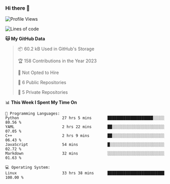 ### Hi there 👋

<!--
**huayuan4396/huayuan4396** is a ✨ _special_ ✨ repository because its `README.md` (this file) appears on your GitHub profile.

Here are some ideas to get you started:

- 🔭 I’m currently working on ...
- 🌱 I’m currently learning ...
- 👯 I’m looking to collaborate on ...
- 🤔 I’m looking for help with ...
- 💬 Ask me about ...
- 📫 How to reach me: ...
- 😄 Pronouns: ...
- ⚡ Fun fact: ...
-->

<!--START_SECTION:waka-->
![Profile Views](http://img.shields.io/badge/Profile%20Views-308-blue)

![Lines of code](https://img.shields.io/badge/From%20Hello%20World%20I%27ve%20Written-141.8%20thousand%20lines%20of%20code-blue)

**🐱 My GitHub Data** 

> 📦 60.2 kB Used in GitHub's Storage 
 > 
> 🏆 158 Contributions in the Year 2023
 > 
> 🚫 Not Opted to Hire
 > 
> 📜 6 Public Repositories 
 > 
> 🔑 5 Private Repositories 
 > 
📊 **This Week I Spent My Time On** 

```text
💬 Programming Languages: 
Python                   27 hrs 5 mins       ████████████████████░░░░░   80.56 % 
YAML                     2 hrs 22 mins       ██░░░░░░░░░░░░░░░░░░░░░░░   07.05 % 
C++                      2 hrs 9 mins        ██░░░░░░░░░░░░░░░░░░░░░░░   06.43 % 
JavaScript               54 mins             █░░░░░░░░░░░░░░░░░░░░░░░░   02.72 % 
Markdown                 32 mins             ░░░░░░░░░░░░░░░░░░░░░░░░░   01.63 % 

💻 Operating System: 
Linux                    33 hrs 38 mins      █████████████████████████   100.00 % 
```


<!--END_SECTION:waka-->
